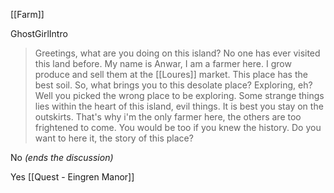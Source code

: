 [[Farm]]


GhostGirlIntro
> Greetings, what are you doing on this island? No one has ever visited this land before.
> My name is Anwar, I am a farmer here. I grow produce and sell them at the [[Loures]] market. This place has the best soil.
> So, what brings you to this desolate place? Exploring, eh? Well you picked the wrong place to be exploring. Some strange things lies within the heart of this island, evil things. It is best you stay on the outskirts.
> That's why i'm the only farmer here, the others are too frightened to come. You would be too if you knew the history.
> Do you want to here it, the story of this place?

No
*(ends the discussion)*

Yes
[[Quest - Eingren Manor]]